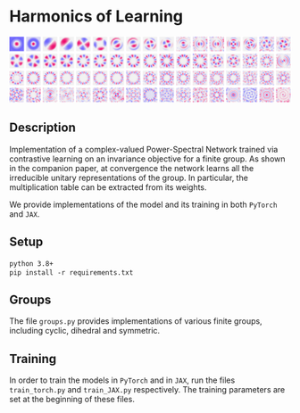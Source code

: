 # Harmonics of Learning
<p align="center">
<img src="figs/harmonics-rotation-wide-fig.png" alt="Rotational harmonics" width="800" />
</p>

## Description
Implementation of a complex-valued Power-Spectral Network trained via contrastive learning on an invariance objective for a finite group.
As shown in the companion paper, at convergence the network learns all the irreducible unitary representations of the group. In particular, the multiplication table can be extracted from its weights.


We provide implementations of the model and its training in both `PyTorch` and `JAX`.


## Setup
```
python 3.8+
pip install -r requirements.txt
```


## Groups
The file `groups.py` provides implementations of various finite groups, including cyclic, dihedral and symmetric.

## Training
In order to train the models in `PyTorch` and in `JAX`, run the files `train_torch.py` and `train_JAX.py` respectively. The training parameters are set at the beginning of these files.
